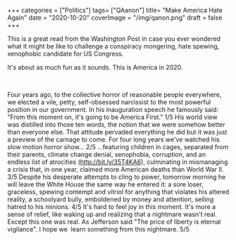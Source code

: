 +++
categories = ["Politics"]
tags= ["QAanon"]
title= "Make America Hate Again"
date = "2020-10-20"
coverImage = "/img/qanon.png"
draft = false
+++

This is a great read from the Washington Post in case you ever wondered what it might be like to challenge a conspiracy mongering, hate spewing, xenophobic candidate for US Congress.

<!--more-->

It's about as much fun as it sounds. This is America in 2020.

<br>

Four years ago, to the collective horror of reasonable people everywhere, we elected a vile, petty, self-obsessed narcissist to the most powerful position in our government. In his inauguration speech he famously said: "From this moment on, it's going to be America First." 1/5
His world view was distilled into those ten words, the notion that we were somehow better than everyone else. That attitude pervaded everything he did but it was just a preview of the carnage to come. For four long years we've watched his slow motion horror show... 2/5
...featuring children in cages, separated from their parents, climate change denial, xenophobia, corruption, and an endless list of atrocities (http://bit.ly/35T4KA6), culminating in mismanaging a crisis that, in one year, claimed more American deaths than World War II. 3/5
Despite his desperate attempts to cling to power, tomorrow morning he will leave the White House the same way he entered it: a sore loser, graceless, spewing contempt and vitriol for anything that violates his altered reality, a schoolyard bully, emboldened by money and attention, selling hatred to his minions. 4/5
It's hard to feel joy in this moment. It's more a sense of relief, like waking up and realizing that a nightmare wasn't real. Except this one was real. As Jefferson said "The price of liberty is eternal vigilance". I hope we  learn something from this nightmare. 5/5
